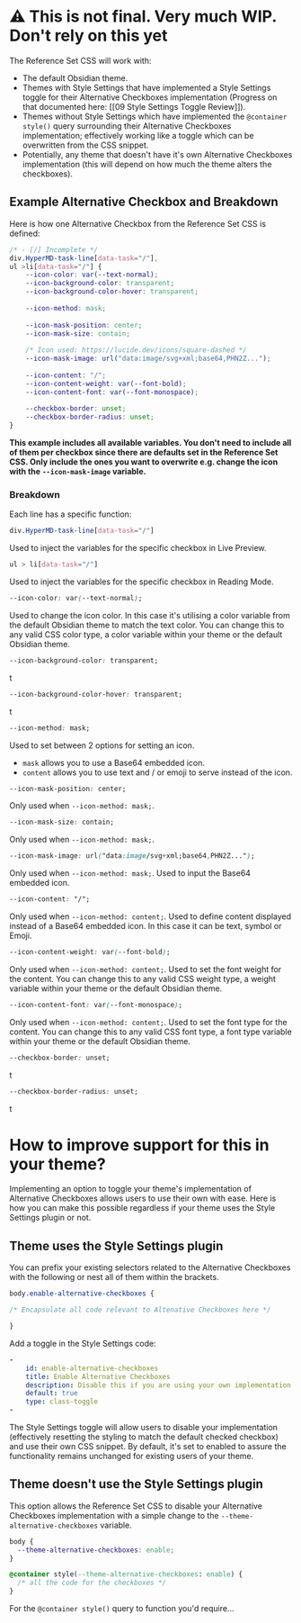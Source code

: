 # ⚠️ This is not final. Very much WIP. Don't rely on this yet

The Reference Set CSS will work with:
- The default Obsidian theme.
- Themes with Style Settings that have implemented a Style Settings toggle for their Alternative Checkboxes implementation (Progress on that documented here: [[09 Style Settings Toggle Review]]).
- Themes without Style Settings which have implemented the `@container style()` query surrounding their Alternative Checkboxes implementation; effectively working like a toggle which can be overwritten from the CSS snippet.
- Potentially, any theme that doesn't have it's own Alternative Checkboxes implementation (this will depend on how much the theme alters the checkboxes).

## Example Alternative Checkbox and Breakdown
Here is how one Alternative Checkbox from the Reference Set CSS is defined:
```css
/* - [/] Incomplete */
div.HyperMD-task-line[data-task="/"],
ul >li[data-task="/"] {
    --icon-color: var(--text-normal);
    --icon-background-color: transparent;
    --icon-background-color-hover: transparent;
    
    --icon-method: mask;
    
    --icon-mask-position: center;
    --icon-mask-size: contain;
    
    /* Icon used: https://lucide.dev/icons/square-dashed */
    --icon-mask-image: url("data:image/svg+xml;base64,PHN2Z...");
    
    --icon-content: "/";
    --icon-content-weight: var(--font-bold);
    --icon-content-font: var(--font-monospace);
	
	--checkbox-border: unset;
	--checkbox-border-radius: unset;
}
```
**This example includes all available variables. You don't need to include all of them per checkbox since there are defaults set in the Reference Set CSS. Only include the ones you want to overwrite e.g. change the icon with the `--icon-mask-image` variable.**

### Breakdown
Each line has a specific function:

```css
div.HyperMD-task-line[data-task="/"]
```
 Used to inject the variables for the specific checkbox in Live Preview.

```css
ul > li[data-task="/"]
```
 Used to inject the variables for the specific checkbox in Reading Mode.

```css
--icon-color: var(--text-normal);
```
Used to change the icon color. In this case it's utilising a color variable from the default Obsidian theme to match the text color. You can change this to any valid CSS color type, a color variable within your theme or the default Obsidian theme.

```css
--icon-background-color: transparent;
```
t

```css
--icon-background-color-hover: transparent;
```
t

```css
--icon-method: mask;
```
Used to set between 2 options for setting an icon. 
- `mask` allows you to use a Base64 embedded icon.
- `content` allows you to use text and / or emoji to serve instead of the icon.

```css
--icon-mask-position: center;
```
Only used when `--icon-method: mask;`. 

```css
--icon-mask-size: contain;
```
Only used when `--icon-method: mask;`. 

```css
--icon-mask-image: url("data:image/svg+xml;base64,PHN2Z...");
```
Only used when `--icon-method: mask;`. Used to input the Base64 embedded icon.

```css
--icon-content: "/";
```
Only used when `--icon-method: content;`. Used to define content displayed instead of a Base64 embedded icon. In this case it can be text, symbol or Emoji.

```css
--icon-content-weight: var(--font-bold);
```
Only used when `--icon-method: content;`. Used to set the font weight for the content. You can change this to any valid CSS weight type, a weight variable within your theme or the default Obsidian theme.

```css
--icon-content-font: var(--font-monospace);
```
Only used when `--icon-method: content;`. Used to set the font type for the content. You can change this to any valid CSS font type, a font type variable within your theme or the default Obsidian theme.

```css
--checkbox-border: unset;
```
t

```css
--checkbox-border-radius: unset;
```
t

# How to improve support for this in your theme?

Implementing an option to toggle your theme's implementation of Alternative Checkboxes allows users to use their own with ease. Here is how you can make this possible regardless if your theme uses the Style Settings plugin or not.

## Theme uses the Style Settings plugin

You can prefix your existing selectors related to the Alternative Checkboxes with the following or nest all of them within the brackets.

```css
body.enable-alternative-checkboxes {

/* Encapsulate all code relevant to Altenative Checkboxes here */

}
```

Add a toggle in the Style Settings code:

```yaml
-
    id: enable-alternative-checkboxes
    title: Enable Alternative Checkboxes
    description: Disable this if you are using your own implementation via a CSS Snippet.
    default: true
    type: class-toggle
-
```

The Style Settings toggle will allow users to disable your implementation (effectively resetting the styling to match the default checked checkbox) and use their own CSS snippet. By default, it's set to enabled to assure the functionality remains unchanged for existing users of your theme.
## Theme doesn't use the Style Settings plugin

This option allows the Reference Set CSS to disable your Alternative Checkboxes implementation with a simple change to the `--theme-alternative-checkboxes` variable.

```css
body {
  --theme-alternative-checkboxes: enable;
}

@container style(--theme-alternative-checkboxes: enable) {
  /* all the code for the checkboxes */
}
```

For the `@container style()` query to function you'd require...
